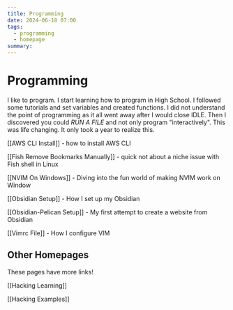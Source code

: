 ```yaml
---
title: Programming
date: 2024-06-18 07:00
tags:
  - programming
  - homepage
summary:
---
```


# Programming

I like to program. I start learning how to program in High School. I followed some tutorials and set variables and created functions.
I did not understand the point of programming as it all went away after I would close IDLE. 
Then I discovered you could _RUN A FILE_ and not only program "interactively". This was life changing. It only took a year to realize this.

[[AWS CLI Install]] - how to install AWS CLI

[[Fish Remove Bookmarks Manually]] - quick not about a niche issue with Fish shell in Linux

[[NVIM On Windows]] - Diving into the fun world of making NVIM work on Window 

[[Obsidian Setup]] - How I set up my Obsidian

[[Obsidian-Pelican Setup]] - My first attempt to create a website from Obsidian

[[Vimrc File]] - How I configure VIM

## Other Homepages

These pages have more links!

[[Hacking Learning]]

[[Hacking Examples]]
